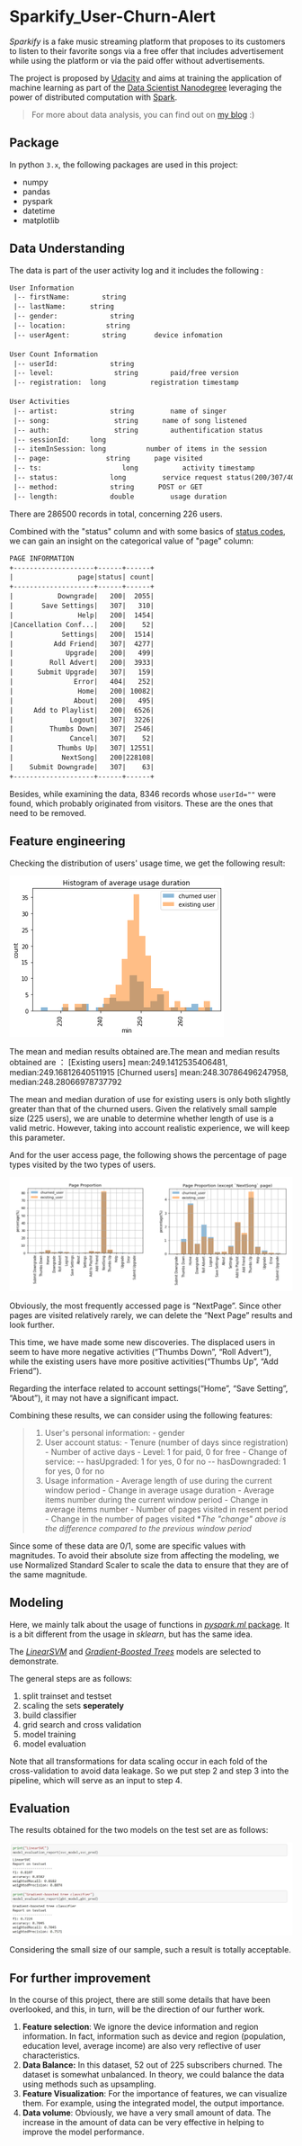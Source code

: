# Sparkify_User-Churn-Alert

*Sparkify* is a fake music streaming platform that proposes to its customers to listen to their favorite songs via a free offer that includes advertisement while using the platform or via the paid offer without advertisements.

The project is proposed by [Udacity](https://www.udacity.com/) and aims at training the application of machine learning as part of the [Data Scientist Nanodegree](https://www.udacity.com/course/data-scientist-nanodegree--nd025) leveraging the power of distributed computation with [Spark](https://spark.apache.org/).

> For more about data analysis, you can find out on [my blog](https://wenjingleaf.medium.com/user-churn-alert-based-on-pyspark-9bf164f97d47) :)



## Package

In python `3.x`, the following packages are used in this project:

- numpy
- pandas
- pyspark
- datetime
- matplotlib



## Data Understanding

The data is part of the user activity log and it includes the following :

```tex
User Information
 |-- firstName: 	   string	
 |-- lastName: 	    string  	 
 |-- gender: 		     string 		
 |-- location:    		string 	
 |-- userAgent: 	   string 		device infomation
 
User Count Information
 |-- userId: 		     string 
 |-- level: 		      string 		paid/free version
 |-- registration: 	long		   registration timestamp

User Activities
 |-- artist: 		     string 		name of singer
 |-- song: 			      string	  name of song listened
 |-- auth: 			      string	 	authentification status  
 |-- sessionId:	   	long 		
 |-- itemInSession: long 		  number of items in the session
 |-- page: 		      	string 		page visited
 |-- ts: 		        	long		   activity timestamp
 |-- status: 		     long 		  service request status(200/307/404)
 |-- method: 		     string		 POST or GET
 |-- length: 		     double 		usage duration 
```

There are 286500 records in total, concerning 226 users.



Combined with the "status" column and with some basics of [status codes](https://www.restapitutorial.com/httpstatuscodes.html), we can gain an insight on the categorical value of "page" column:

```tex
PAGE INFORMATION
+--------------------+------+------+
|                page|status| count|
+--------------------+------+------+
|           Downgrade|   200|  2055|
|       Save Settings|   307|   310|
|                Help|   200|  1454|
|Cancellation Conf...|   200|    52|
|            Settings|   200|  1514|
|          Add Friend|   307|  4277|
|             Upgrade|   200|   499|
|         Roll Advert|   200|  3933|
|      Submit Upgrade|   307|   159|
|               Error|   404|   252|
|                Home|   200| 10082|
|               About|   200|   495|
|     Add to Playlist|   200|  6526|
|              Logout|   307|  3226|
|         Thumbs Down|   307|  2546|
|              Cancel|   307|    52|
|           Thumbs Up|   307| 12551|
|            NextSong|   200|228108|
|    Submit Downgrade|   307|    63|
+--------------------+------+------+
```



Besides, while examining the data, 8346 records whose `userId=""` were found, which probably originated from visitors. These are the ones that need to be removed.





## Feature engineering 

Checking the distribution of users' usage time, we get the following result:

<img src="./img_src/avg_duration.png">

The mean and median results obtained are.The mean and median results obtained are ： 
[Existing users]    mean:249.1412535406481,   median:249.16812640511915 
[Churned  users] mean:248.30786496247958, median:248.28066978737792

The mean and median duration of use for existing users is only both slightly greater than that of the churned users. Given the relatively small sample size (225 users), we are unable to determine whether length of use is a valid metric. However, taking into account realistic experience, we will keep this parameter.



And for the user access page, the following shows the percentage of page types visited by the two types of users.

<img src="./img_src/page_proportion.png">

Obviously, the most frequently accessed page is “NextPage”. Since other pages are visited relatively rarely, we can delete the “Next Page” results and look further.

This time, we have made some new discoveries. The displaced users in seem to have more negative activities (“Thumbs Down”, “Roll Advert”), while the existing users have more positive activities(“Thumbs Up”, “Add Friend”).

Regarding the interface related to account settings(“Home”, “Save Setting”, “About”), it may not have a significant impact. 



Combining these results, we can consider using the following features:

> 1. User's personal information:
>        \- gender
> 2. User account status:
>        \- Tenure (number of days since registration)
>        \- Number of active days
>        \- Level: 1 for paid, 0 for free
>        \- Change of service:
>           -- hasUpgraded: 1 for yes, 0 for no
>           -- hasDowngraded: 1 for yes, 0 for no
> 3. Usage information
>        \- Average length of use during the current window period
>        \- Change in average usage duration
>        \- Average items number during the current window period
>        \- Change in average items number
>        \- Number of pages visited in resent period 
>        \- Change in the number of pages visited
>      **The "change" above is the difference compared to the previous window period*



Since some of these data are 0/1, some are specific values with magnitudes. To avoid their absolute size from affecting the modeling, we use Normalized Standard Scaler to scale the data to ensure that they are of the same magnitude.



## Modeling

Here, we mainly talk about the usage of functions in [*pyspark.ml* package](https://spark.apache.org/docs/2.3.1/api/python/pyspark.ml.html). It is a bit different from the usage in *sklearn*, but has the same idea.

The [*LinearSVM*](https://spark.apache.org/docs/2.3.1/api/python/pyspark.ml.html#pyspark.ml.classification.LinearSVC) and [*Gradient-Boosted Trees*](https://spark.apache.org/docs/2.3.1/api/python/pyspark.ml.html#pyspark.ml.classification.GBTClassifier) models are selected to demonstrate.

The general steps are as follows:

1. split trainset and testset
2. scaling the sets **seperately**
3. build classifier
4. grid search and cross validation
5. model training
6. model evaluation

Note that all transformations for data scaling occur in each fold of the cross-validation to avoid data leakage. So we put step 2 and step 3 into the pipeline, which will serve as an input to step 4.



## Evaluation

The results obtained for the two models on the test set are as follows:

<img src="./img_src/result.jpg">

Considering the small size of our sample, such a result is totally acceptable.



## For further improvement

In the course of this project, there are still some details that have been overlooked, and this, in turn, will be the direction of our further work.

1. **Feature selection**: We ignore the device information and region information. In fact, information such as device and region (population, education level, average income) are also very reflective of user characteristics.
2. **Data Balance:** In this dataset, 52 out of 225 subscribers churned. The dataset is somewhat unbalanced. In theory, we could balance the data using methods such as upsampling.
3. **Feature Visualization**: For the importance of features, we can visualize them. For example, using the integrated model, the output importance.
4. **Data volume**: Obviously, we have a very small amount of data. The increase in the amount of data can be very effective in helping to improve the model performance.
